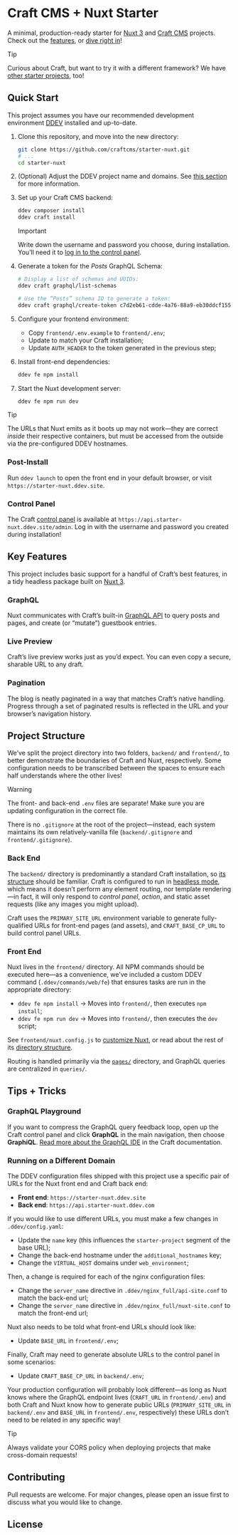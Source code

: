 # Craft CMS + Nuxt Starter

A minimal, production-ready starter for [Nuxt 3](https://nuxt.com/) and [Craft CMS](https://craftcms.com/) projects. Check out the [features](#key-features), or [dive right in](#quick-start)!

> [!TIP]
> Curious about Craft, but want to try it with a different framework? We have [other starter projects](https://craftcms.com/starters), too!

## Quick Start

This project assumes you have our recommended development environment  [DDEV](https://ddev.com) installed and up-to-date.

1. Clone this repository, and move into the new directory:
    ```bash
    git clone https://github.com/craftcms/starter-nuxt.git
    # ...
    cd starter-nuxt
    ```

1. (Optional) Adjust the DDEV project name and domains. See [this section](#running-on-a-different-domain) for more information.

1. Set up your Craft CMS backend:

    ```bash
    ddev composer install
    ddev craft install
    ```

    > [!IMPORTANT]
    > Write down the username and password you choose, during installation. You’ll need it to [log in to the control panel](#control-panel).

1. Generate a token for the _Posts_ GraphQL Schema:

    ```bash
    # Display a list of schemas and UUIDs:
    ddev craft graphql/list-schemas

    # Use the “Posts” schema ID to generate a token:
    ddev craft graphql/create-token c7d2eb61-cdde-4a76-88a9-eb30ddcf155b
    ```

1. Configure your frontend environment:

    - Copy `frontend/.env.example` to `frontend/.env`;
    - Update to match your Craft installation;
    - Update `AUTH_HEADER` to the token generated in the previous step;

1. Install front-end dependencies:

    ```bash
    ddev fe npm install
    ```

1. Start the Nuxt development server:

    ```bash
    ddev fe npm run dev
    ```

> [!TIP]
> The URLs that Nuxt emits as it boots up may not work—they are correct _inside_ their respective containers, but must be accessed from the outside via the pre-configured DDEV hostnames.

### Post-Install

Run `ddev launch` to open the front end in your default browser, or visit `https://starter-nuxt.ddev.site`.

### Control Panel

The Craft [control panel](https://craftcms.com/docs/5.x/system/control-panel.html) is available at `https://api.starter-nuxt.ddev.site/admin`. Log in with the username and password you created during installation!

## Key Features

This project includes basic support for a handful of Craft’s best features, in a tidy headless package built on [Nuxt 3](https://nuxt.com/).

### GraphQL

Nuxt communicates with Craft’s built-in [GraphQL API](https://craftcms.com/docs/5.x/development/graphql.html) to query posts and pages, and create (or “mutate”) guestbook entries.

### Live Preview

Craft’s live preview works just as you’d expect. You can even copy a secure, sharable URL to any draft.

### Pagination

The blog is neatly paginated in a way that matches Craft’s native handling. Progress through a set of paginated results is reflected in the URL and your browser’s navigation history.

## Project Structure

We’ve split the project directory into two folders, `backend/` and `frontend/`, to better demonstrate the boundaries of Craft and Nuxt, respectively. Some configuration needs to be transcribed between the spaces to ensure each half understands where the other lives!

> [!WARNING]
> The front- and back-end `.env` files are separate! Make sure you are updating configuration in the correct file.

There is no `.gitignore` at the root of the project—instead, each system maintains its own relatively-vanilla file (`backend/.gitignore` and `frontend/.gitignore`).

### Back End

The `backend/` directory is predominantly a standard Craft installation, so [its structure](https://craftcms.com/docs/5.x/system/directory-structure.html) should be familiar. Craft is configured to run in [headless mode](https://craftcms.com/docs/5.x/reference/config/general.html#headlessmode), which means it doesn’t perform any element routing, nor template rendering—in fact, it will only respond to _control panel_, _action_, and static asset requests (like any images you might upload).

Craft uses the `PRIMARY_SITE_URL` environment variable to generate fully-qualified URLs for front-end pages (and assets), and `CRAFT_BASE_CP_URL` to build control panel URLs.

### Front End

Nuxt lives in the `frontend/` directory. All NPM commands should be executed here—as a convenience, we’ve included a custom DDEV command (`.ddev/commands/web/fe`) that ensures tasks are run in the appropriate directory:

- `ddev fe npm install` &rarr; Moves into `frontend/`, then executes `npm install`;
- `ddev fe npm run dev` &rarr; Moves into `frontend/`, then executes the `dev` script;

See `frontend/nuxt.config.js` to [customize Nuxt](https://nuxt.com/docs/getting-started/configuration), or read about the rest of its [directory structure](https://nuxt.com/docs/guide/directory-structure).

Routing is handled primarily via the [`pages/`](https://nuxt.com/docs/guide/directory-structure/pages) directory, and GraphQL queries are centralized in `queries/`.

## Tips + Tricks

### GraphQL Playground

If you want to compress the GraphQL query feedback loop, open up the Craft control panel and click **GraphQL** in the main navigation, then choose **GraphiQL**. [Read more about the GraphQL IDE](https://craftcms.com/docs/5.x/development/graphql.html#using-the-graphiql-ide) in the Craft documentation.

### Running on a Different Domain

The DDEV configuration files shipped with this project use a specific pair of URLs for the Nuxt front end and Craft back end:

- **Front end**: `https://starter-nuxt.ddev.site`
- **Back end**: `https://api.starter-nuxt.ddev.com`

If you would like to use different URLs, you must make a few changes in `.ddev/config.yaml`:

- Update the `name` key (this influences the `starter-project` segment of the base URL);
- Change the back-end hostname under the `additional_hostnames` key;
- Change the `VIRTUAL_HOST` domains under `web_environment`;

Then, a change is required for each of the nginx configuration files:

- Change the `server_name` directive in `.ddev/nginx_full/api-site.conf` to match the back-end url;
- Change the `server_name` directive in `.ddev/nginx_full/nuxt-site.conf` to match the front-end url;

Nuxt also needs to be told what front-end URLs should look like:

- Update `BASE_URL` in `frontend/.env`;

Finally, Craft may need to generate absolute URLs to the control panel in some scenarios:

- Update `CRAFT_BASE_CP_URL` in `backend/.env`;

Your production configuration will probably look different—as long as Nuxt knows where the GraphQL endpoint lives (`CRAFT_URL` in `frontend/.env`) and both Craft and Nuxt know how to generate public URLs (`PRIMARY_SITE_URL` in `backend/.env` and `BASE_URL` in `frontend/.env`, respectively) these URLs don’t need to be related in any specific way!

> [!TIP]
> Always validate your CORS policy when deploying projects that make cross-domain requests!

## Contributing

Pull requests are welcome. For major changes, please open an issue first to discuss what you would like to change.

## License

